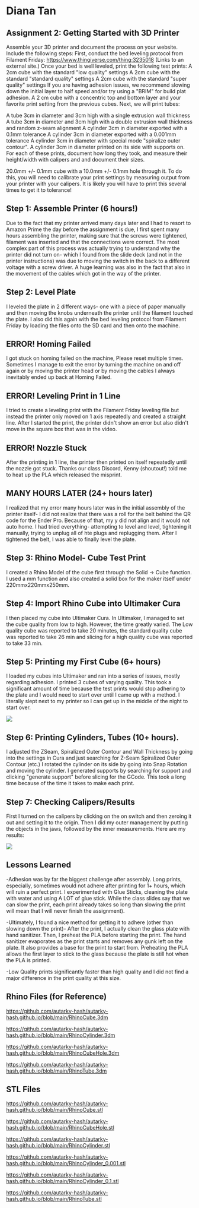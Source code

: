 # Diana Tan

## Assignment 2: Getting Started with 3D Printer
Assemble your 3D printer and document the process on your website. Include the following steps:
First, conduct the bed leveling protocol from Filament Friday: https://www.thingiverse.com/thing:3235018 (Links to an external site.)
Once your bed is well leveled, print the following test prints:
A 2cm cube with the standard "low quality" settings 
A 2cm cube with the standard "standard quality" settings 
A 2cm cube with the standard "super quality" settings
If you are having adhesion issues, we recommend slowing down the initial layer to half speed and/or  try using a "BRIM" for build plat adhesion.
A 2 cm cube with a concentric top and bottom layer and your favorite print setting from the previous cubes.
Next, we will print tubes: 

A tube 3cm in diameter and 3cm high with a single extrusion wall thickness
A tube 3cm in diameter and 3cm high with a double extrusion wall thickness and random z-seam alignment
A cylinder 3cm in diameter exported with a 0.1mm tolerance
A cylinder 3cm in diameter exported with a 0.001mm tolerance
A cylinder 3cm in diameter with special mode "spiralize outer contour".
A cylinder 3cm in diameter printed on its side with supports on.
For each of these prints, document how long they took, and measure their height/width with calipers and and document their sizes. 

20.0mm +/- 0.1mm cube with a 10.0mm +/- 0.1mm hole through it.
To do this, you will need to calibrate your print settings by measuring output from your printer with your calipers. It is likely you will have to print this several times to get it to tolerance!
## Step 1: Assemble Printer (6 hours!)
Due to the fact that my printer arrived many days later and I had to resort to Amazon Prime the day before the assignment is due, I first spent many hours assembling the printer, making sure that the screws were tightened, filament was inserted and that the connections were correct. The most complex part of this process was actually trying to understand why the printer did not turn on- which I found from the slide deck (and not in the printer instructions) was due to moving the switch in the back to a different voltage with a screw driver. A huge learning was also in the fact that  also in the movement of the cables which got in the way of the printer. 

## Step 2: Level Plate
I leveled the plate in 2 different ways- one with a piece of paper manually and then moving the knobs underneath the printer until the filament touched the plate. I also did this again with the bed leveling protocol from Filament Friday by loading the files onto the SD card and then onto the machine.

## ERROR! Homing Failed
I got stuck on homing failed on the machine, Please reset multiple times. Sometimes I manage to exit the error by turning the machine on and off again or by moving the printer head or by moving the cables I always inevitably ended up back at Homing Failed.

## ERROR! Leveling Print in 1 Line
I tried to create a leveling print with the Filament Friday leveling file but instead the printer only moved on 1 axis repeatedly and created a straight line. After I started the print, the printer didn't show an error but also didn't move in the square box that was in the video.

## ERROR! Nozzle Stuck
After the printing in 1 line, the printer then printed on itself repeatedly until the nozzle got stuck. Thanks our class Discord, Kenny (shoutout!) told me to heat up the PLA which released the misprint. 

## MANY HOURS LATER (24+ hours later)
I realized that my error many hours later was in the initial assembly of the printer itself- I did not realize that there was a roll for the belt behind the QR code for the Ender Pro. Because of that, my y did not align and it would not auto home. I had tried everything- attempting to level and level, tightening it manually, trying to unplug all of hte plugs and replugging them. After I tightened the belt, I was able to finally level the plate.

## Step 3: Rhino Model- Cube Test Print 
I created a Rhino Model of the cube first through the Solid -> Cube function. I used a mm function and also created a solid box for the maker itself under 220mmx220mmx250mm.

## Step 4: Import Rhino Cube into Ultimaker Cura
I then placed my cube into Ultimaker Cura. In Ultimaker, I managed to set the cube quality from low to high. However, the time greatly varied. The Low quality cube was reported to take 20 minutes, the standard quality cube was reported to take 26 min and slicing for a high quality cube was reported to take 33 min.

## Step 5: Printing my First Cube (6+ hours)
I loaded my cubes into Ultimaker and ran into a series of issues, mostly regarding adhesion. I printed 3 cubes of varying quality. This took a significant amount of time because the test prints would stop adhering to the plate and I would need to start over until I came up with a method. I literally slept next to my printer so I can get up in the middle of the night to start over.
<html><img src="https://github.com/autarky-hash/autarky-hash.github.io/blob/main/IMG_0994.JPG" height=px> </html> 

## Step 6: Printing Cylinders, Tubes (10+ hours).
I adjusted the ZSeam, Spiralized Outer Contour and Wall Thickness by going into the settings in Cura and just searching for Z-Seam Spiralized Outer Contour (etc.)
I rotated the cylinder on its side by going into Snap Rotation and moving the cylinder. I generated supports by searching for support and clicking "generate support" before slicing for the GCode. This took a long time because of the time it takes to make each print. 

## Step 7: Checking Calipers/Results
First I turned on the calipers by clicking on the on switch and then zeroing it out and setting it to the origin.
Then I did my outer management by putting the objects in the jaws, followed by the inner measurements. Here are my results:
<html><img src="https://github.com/autarky-hash/autarky-hash.github.io/blob/main/printingtable.png" height=px> </html> 

## Lessons Learned
-Adhesion was by far the biggest challenge after assembly. Long prints, especially, sometimes would not adhere after printing for 1+ hours, which will ruin a perfect print. I experimented with Glue Sticks, cleaning the plate with water and using A LOT of glue stick. While the class slides say that we can slow the print, each print already takes so long than slowing the print will mean that I will never finish the assignment). <p>
-Ultimately, I found a nice method for getting it to adhere (other than slowing down the print)- After the print, I actually clean the glass plate with hand sanitizer. Then, I preheat the PLA before starting the print. The hand sanitizer evaporates as the print starts and removes any gunk left on the plate. It also provides a base for the print to start from. Preheating the PLA allows the first layer to stick to the glass because the plate is still hot when the PLA is printed. <p>
-Low Quality prints significantly faster than high quality and I did not find a major difference in the print quality at this size.

## Rhino Files (for Reference)
https://github.com/autarky-hash/autarky-hash.github.io/blob/main/RhinoCube.3dm<p>
https://github.com/autarky-hash/autarky-hash.github.io/blob/main/RhinoCylinder.3dm<p>
https://github.com/autarky-hash/autarky-hash.github.io/blob/main/RhinoCubeHole.3dm<p>
https://github.com/autarky-hash/autarky-hash.github.io/blob/main/RhinoTube.3dm<p>

## STL Files
https://github.com/autarky-hash/autarky-hash.github.io/blob/main/RhinoCube.stl<p>
https://github.com/autarky-hash/autarky-hash.github.io/blob/main/RhinoCubeHole.stl<p>
https://github.com/autarky-hash/autarky-hash.github.io/blob/main/RhinoCylinder.stl<p>
https://github.com/autarky-hash/autarky-hash.github.io/blob/main/RhinoCylinder_0.001.stl<p>
https://github.com/autarky-hash/autarky-hash.github.io/blob/main/RhinoCylinder_0.1.stl<p>
https://github.com/autarky-hash/autarky-hash.github.io/blob/main/RhinoTube.stl<p>
